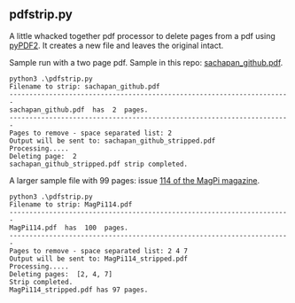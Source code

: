 ## pdfstrip.py


A little whacked together pdf processor to delete pages from a pdf using [pyPDF2](https://github.com/mstamy2/PyPDF2).  It creates a new file and leaves the original intact.

Sample run with a two page pdf.  Sample in this repo: [sachapan_github.pdf](https://github.com/sachapan/pdfstrip/blob/main/sachapan_github.pdf).

    python3 .\pdfstrip.py
    Filename to strip: sachapan_github.pdf
    -----------------------------------------------------------------------
    sachapan_github.pdf  has  2  pages.
    -----------------------------------------------------------------------
    Pages to remove - space separated list: 2
    Output will be sent to: sachapan_github_stripped.pdf
    Processing.....
    Deleting page:  2
    sachapan_github_stripped.pdf strip completed.

A larger sample file with 99 pages: issue [114 of the MagPi magazine](https://magpi.raspberrypi.com/issues/114/pdf/download).

    python3 .\pdfstrip.py
    Filename to strip: MagPi114.pdf
    -----------------------------------------------------------------------
    MagPi114.pdf  has  100  pages.
    -----------------------------------------------------------------------
    Pages to remove - space separated list: 2 4 7
    Output will be sent to: MagPi114_stripped.pdf
    Processing.....
    Deleting pages:  [2, 4, 7]
    Strip completed.
    MagPi114_stripped.pdf has 97 pages.


